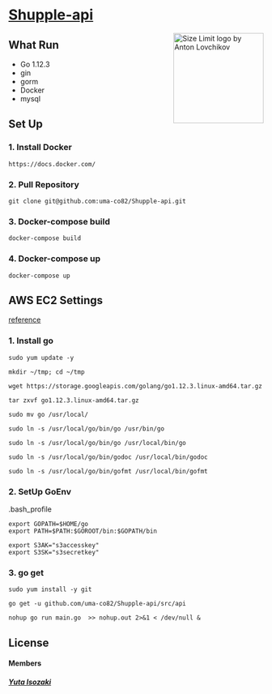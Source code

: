 # [Shupple-api](https://github.com/uma-co82/Shupple-api)

<img src="https://images.unsplash.com/photo-1541278107931-e006523892df?ixlib=rb-1.2.1&ixid=eyJhcHBfaWQiOjEyMDd9&auto=format&fit=crop&w=2851&q=80" align="right"
     title="Size Limit logo by Anton Lovchikov" width="" height="178">


## What Run

* Go 1.12.3
* gin
* gorm
* Docker
* mysql

## Set Up

### 1. Install Docker
`https://docs.docker.com/`

### 2. Pull Repository
`git clone git@github.com:uma-co82/Shupple-api.git`

### 3. Docker-compose build
`docker-compose build`

### 4. Docker-compose up
`docker-compose up`

## AWS EC2 Settings
[reference](http://kitakitabauer.hatenablog.com/entry/2017/10/17/215316)

### 1. Install go

```
sudo yum update -y
```
```
mkdir ~/tmp; cd ~/tmp
```
```
wget https://storage.googleapis.com/golang/go1.12.3.linux-amd64.tar.gz
```
```
tar zxvf go1.12.3.linux-amd64.tar.gz
```
```
sudo mv go /usr/local/
```
```
sudo ln -s /usr/local/go/bin/go /usr/bin/go
```
```
sudo ln -s /usr/local/go/bin/go /usr/local/bin/go
```
```
sudo ln -s /usr/local/go/bin/godoc /usr/local/bin/godoc
```
```
sudo ln -s /usr/local/go/bin/gofmt /usr/local/bin/gofmt
```

### 2. SetUp GoEnv

.bash_profile
```
export GOPATH=$HOME/go
export PATH=$PATH:$GOROOT/bin:$GOPATH/bin
```
```
export S3AK="s3accesskey"
export S3SK="s3secretkey"
```

### 3. go get

```
sudo yum install -y git
```
```
go get -u github.com/uma-co82/Shupple-api/src/api
```
```
nohup go run main.go  >> nohup.out 2>&1 < /dev/null &
```

## License

#### Members

 ##### [Yuta Isozaki](https://github.com/uma-co82)

